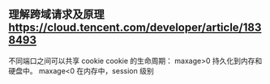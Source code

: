 ## 理解跨域请求及原理 https://cloud.tencent.com/developer/article/1838493

不同端口之间可以共享 cookie
cookie 的生命周期：
maxage>0 持久化到内存和硬盘中。
maxage<0 在内存中，session 级别
